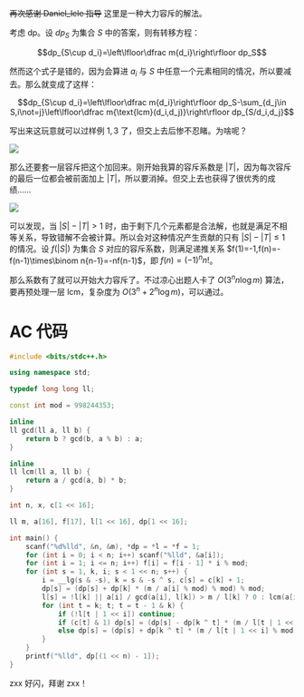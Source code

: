 ~~再次感谢 Daniel_lele 指导~~ 这里是一种大力容斥的解法。

考虑 dp。设 $dp_S$ 为集合 $S$ 中的答案，则有转移方程：

$$dp_{S\cup d_i}=\left\lfloor\dfrac m{d_i}\right\rfloor dp_S$$

然而这个式子是错的，因为会算进 $a_i$ 与 $S$ 中任意一个元素相同的情况，所以要减去。那么就变成了这样：

$$dp_{S\cup d_i}=\left\lfloor\dfrac m{d_i}\right\rfloor dp_S-\sum_{d_j\in S,i\not=j}\left\lfloor\dfrac m{\text{lcm}(d_i,d_j)}\right\rfloor dp_{S/d_i,d_j}$$

写出来这玩意就可以过样例 $1,3$ 了，但交上去后惨不忍睹。为啥呢？

![](https://cdn.luogu.com.cn/upload/image_hosting/relqdm4z.png)

那么还要套一层容斥把这个加回来。刚开始我算的容斥系数是 $|T|$，因为每次容斥的最后一位都会被前面加上 $|T|$，所以要消掉。但交上去也获得了很优秀的成绩……

![](https://cdn.luogu.com.cn/upload/image_hosting/61tp2opv.png)

可以发现，当 $|S|-|T|>1$ 时，由于剩下几个元素都是合法解，也就是满足不相等关系，导致错解不会被计算。所以会对这种情况产生贡献的只有 $|S|-|T|\le1$ 的情况。设 $f(|S|)$ 为集合 $S$ 对应的容斥系数，则满足递推关系 $f(1)=-1,f(n)=-f(n-1)\times\binom n{n-1}=-nf(n-1)$，即 $f(n)=(-1)^nn!$。

那么系数有了就可以开始大力容斥了。不过凉心出题人卡了 $O(3^nn\log m)$ 算法，要再预处理一层 $\text{lcm}$，复杂度为 $O(3^n+2^n\log m)$，可以通过。

# AC 代码
```cpp
#include <bits/stdc++.h>

using namespace std;

typedef long long ll;

const int mod = 998244353;

inline 
ll gcd(ll a, ll b) {
	return b ? gcd(b, a % b) : a;
}

inline 
ll lcm(ll a, ll b) {
	return a / gcd(a, b) * b;
}

int n, x, c[1 << 16];

ll m, a[16], f[17], l[1 << 16], dp[1 << 16];

int main() {
	scanf("%d%lld", &n, &m), *dp = *l = *f = 1;
	for (int i = 0; i < n; i++) scanf("%lld", &a[i]);
	for (int i = 1; i <= n; i++) f[i] = f[i - 1] * i % mod;
	for (int s = 1, k, i; s < 1 << n; s++) {
		i = __lg(s & -s), k = s & -s ^ s, c[s] = c[k] + 1;
		dp[s] = (dp[s] + dp[k] * (m / a[i] % mod) % mod) % mod;
		l[s] = !l[k] || a[i] / gcd(a[i], l[k]) > m / l[k] ? 0 : lcm(a[i], l[k]);
		for (int t = k; t; t = t - 1 & k) {
			if (!l[t | 1 << i]) continue;
			if (c[t] & 1) dp[s] = (dp[s] - dp[k ^ t] * (m / l[t | 1 << i] % mod) % mod * f[c[t]] % mod + mod) % mod;
			else dp[s] = (dp[s] + dp[k ^ t] * (m / l[t | 1 << i] % mod) % mod * f[c[t]] % mod) % mod;
		}
	}
	printf("%lld", dp[(1 << n) - 1]);
}
```

zxx 好闪，拜谢 zxx！